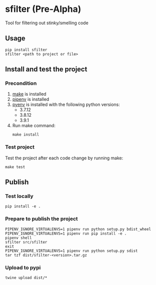 # sfilter (Pre-Alpha)

Tool for filtering out stinky/smelling code

## Usage

```shell
pip install sfilter
sfilter <path to project or file>
```

## Install and test the project

### Precondition

1. [make](https://www.gnu.org/software/make/) is installed
2. [pipenv](https://pipenv.pypa.io/en/latest/#install-pipenv-today) is installed
3. [pyenv](https://github.com/pyenv/pyenv#installation) 
   is installed with the following python versions:
     - 3.7.12
     - 3.8.12
     - 3.9.1 
4. Run make command:
   ```shell
   make install
   ```

### Test project

Test the project after each code change by running make:
```shell
make test
```

## Publish

### Test locally

```shell
pip install -e .
```

### Prepare to publish the project

```shell
PIPENV_IGNORE_VIRTUALENVS=1 pipenv run python setup.py bdist_wheel
PIPENV_IGNORE_VIRTUALENVS=1 pipenv run pip install -e .
pipenv shell
sfilter src/sfilter
exit
PIPENV_IGNORE_VIRTUALENVS=1 pipenv run python setup.py sdist
tar tzf dist/sfilter-<version>.tar.gz 
```

### Upload to pypi

```shell
twine upload dist/*
```
